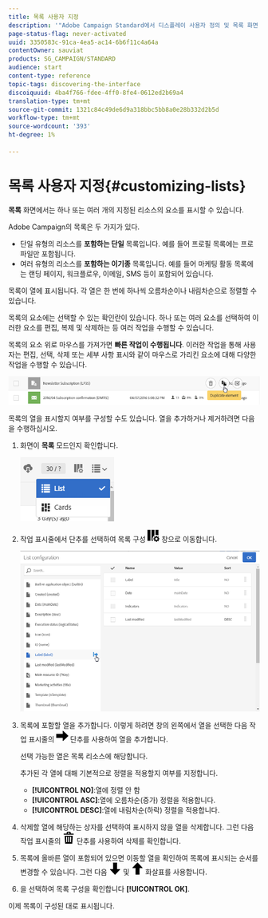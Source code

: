 ```yaml
---
title: 목록 사용자 지정
description: '"Adobe Campaign Standard에서 디스플레이 사용자 정의 및 목록 화면 사용 방법: 요소 정렬, 필터링, 삭제 또는 복제 화면에 하나 이상의 지정된 리소스의 요소가 표시됩니다."'
page-status-flag: never-activated
uuid: 3350583c-91ca-4ea5-ac14-6b6f11c4a64a
contentOwner: sauviat
products: SG_CAMPAIGN/STANDARD
audience: start
content-type: reference
topic-tags: discovering-the-interface
discoiquuid: 4ba4f766-fdee-4ff0-8fe4-0612ed2b69a4
translation-type: tm+mt
source-git-commit: 1321c84c49de6d9a318bbc5bb8a0e28b332d2b5d
workflow-type: tm+mt
source-wordcount: '393'
ht-degree: 1%

---
```



# 목록 사용자 지정{#customizing-lists}

**목록** 화면에서는 하나 또는 여러 개의 지정된 리소스의 요소를 표시할 수 있습니다.

Adobe Campaign의 목록은 두 가지가 있다.

* 단일 유형의 리소스를 **포함하는 단일** 목록입니다. 예를 들어 프로필 목록에는 프로파일만 포함됩니다.
* 여러 유형의 리소스를 **포함하는 이기종** 목록입니다. 예를 들어 마케팅 활동 목록에는 랜딩 페이지, 워크플로우, 이메일, SMS 등이 포함되어 있습니다.

목록이 열에 표시됩니다. 각 열은 한 번에 하나씩 오름차순이나 내림차순으로 정렬할 수 있습니다.

목록의 요소에는 선택할 수 있는 확인란이 있습니다. 하나 또는 여러 요소를 선택하여 이러한 요소를 편집, 복제 및 삭제하는 등 여러 작업을 수행할 수 있습니다.

목록의 요소 위로 마우스를 가져가면 **빠른 작업이 수행됩니다**. 이러한 작업을 통해 사용자는 편집, 선택, 삭제 또는 세부 사항 표시와 같이 마우스로 가리킨 요소에 대해 다양한 작업을 수행할 수 있습니다.

![](assets/overview_list_quickactions.png)

목록의 열을 표시할지 여부를 구성할 수도 있습니다. 열을 추가하거나 제거하려면 다음을 수행하십시오.

1. 화면이 **목록** 모드인지 확인합니다.

   ![](assets/export_list_mode_switch.png)

1. 작업 표시줄에서 단추를 선택하여 목록 구성 ![](assets/columnsettings.png) 창으로 이동합니다.

   ![](assets/list_configuration1.png)

1. 목록에 포함할 열을 추가합니다. 이렇게 하려면 창의 왼쪽에서 열을 선택한 다음 작업 표시줄의 ![](assets/arrowright.png) 단추를 사용하여 열을 추가합니다.

   선택 가능한 열은 목록 리소스에 해당합니다.

   추가된 각 열에 대해 기본적으로 정렬을 적용할지 여부를 지정합니다.

   * **[!UICONTROL NO]**:열에 정렬 안 함
   * **[!UICONTROL ASC]**:열에 오름차순(증가) 정렬을 적용합니다.
   * **[!UICONTROL DESC]**:열에 내림차순(하락) 정렬을 적용합니다.

1. 삭제할 열에 해당하는 상자를 선택하여 표시하지 않을 열을 삭제합니다. 그런 다음 작업 표시줄의 ![](assets/delete.png) 단추를 사용하여 삭제를 확인합니다.
1. 목록에 올바른 열이 포함되어 있으면 이동할 열을 확인하여 목록에 표시되는 순서를 변경할 수 있습니다. 그런 다음 ![](assets/arrowdown.png) 및 ![](assets/arrowup.png) 화살표를 사용합니다.
1. 을 선택하여 목록 구성을 확인합니다 **[!UICONTROL OK]**.

이제 목록이 구성된 대로 표시됩니다.
